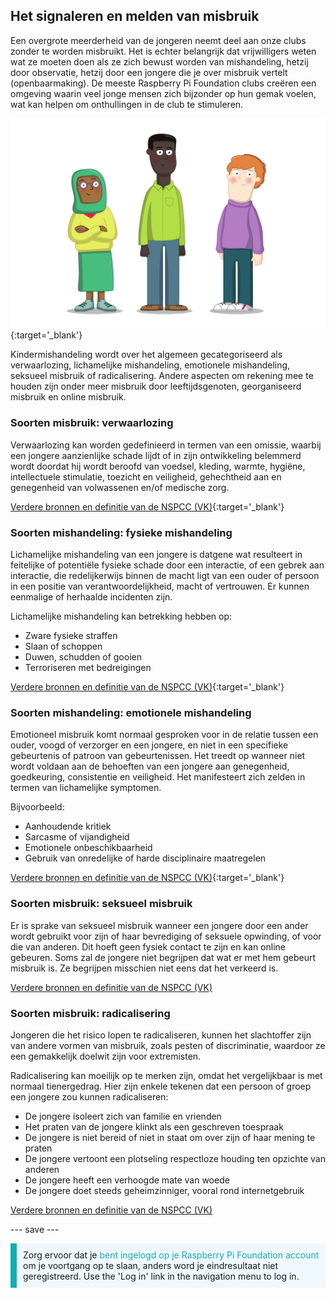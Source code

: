 ## Het signaleren en melden van misbruik

Een overgrote meerderheid van de jongeren neemt deel aan onze clubs zonder te worden misbruikt. Het is echter belangrijk dat vrijwilligers weten wat ze moeten doen als ze zich bewust worden van mishandeling, hetzij door observatie, hetzij door een jongere die je over misbruik vertelt (openbaarmaking). De meeste Raspberry Pi Foundation clubs creëren een omgeving waarin veel jonge mensen zich bijzonder op hun gemak voelen, wat kan helpen om onthullingen in de club te stimuleren.

![Drie staande jonge mensen.](images/7-Diverse-Mix.png){:target='_blank'}

Kindermishandeling wordt over het algemeen gecategoriseerd als verwaarlozing, lichamelijke mishandeling, emotionele mishandeling, seksueel misbruik of radicalisering. Andere aspecten om rekening mee te houden zijn onder meer misbruik door leeftijdsgenoten, georganiseerd misbruik en online misbruik.

### Soorten misbruik: verwaarlozing

Verwaarlozing kan worden gedefinieerd in termen van een omissie, waarbij een jongere aanzienlijke schade lijdt of in zijn ontwikkeling belemmerd wordt doordat hij wordt beroofd van voedsel, kleding, warmte, hygiëne, intellectuele stimulatie, toezicht en veiligheid, gehechtheid aan en genegenheid van volwassenen en/of medische zorg.

[Verdere bronnen en definitie van de NSPCC (VK)](https://www.nspcc.org.uk/what-is-child-abuse/types-of-abuse/neglect/){:target='_blank'}

### Soorten mishandeling: fysieke mishandeling

Lichamelijke mishandeling van een jongere is datgene wat resulteert in feitelijke of potentiële fysieke schade door een interactie, of een gebrek aan interactie, die redelijkerwijs binnen de macht ligt van een ouder of persoon in een positie van verantwoordelijkheid, macht of vertrouwen. Er kunnen eenmalige of herhaalde incidenten zijn.

Lichamelijke mishandeling kan betrekking hebben op:

* Zware fysieke straffen
* Slaan of schoppen
* Duwen, schudden of gooien
* Terroriseren met bedreigingen

[Verdere bronnen en definitie van de NSPCC (VK)](https://www.nspcc.org.uk/what-is-child-abuse/types-of-abuse/physical-abuse/){:target='_blank'}

### Soorten mishandeling: emotionele mishandeling

Emotioneel misbruik komt normaal gesproken voor in de relatie tussen een ouder, voogd of verzorger en een jongere, en niet in een specifieke gebeurtenis of patroon van gebeurtenissen. Het treedt op wanneer niet wordt voldaan aan de behoeften van een jongere aan genegenheid, goedkeuring, consistentie en veiligheid. Het manifesteert zich zelden in termen van lichamelijke symptomen.

Bijvoorbeeld:

* Aanhoudende kritiek
* Sarcasme of vijandigheid
* Emotionele onbeschikbaarheid
* Gebruik van onredelijke of harde disciplinaire maatregelen

[Verdere bronnen en definitie van de NSPCC (VK)](https://www.nspcc.org.uk/what-is-child-abuse/types-of-abuse/emotional-abuse/){:target='_blank'}

### Soorten misbruik: seksueel misbruik

Er is sprake van seksueel misbruik wanneer een jongere door een ander wordt gebruikt voor zijn of haar bevrediging of seksuele opwinding, of voor die van anderen. Dit hoeft geen fysiek contact te zijn en kan online gebeuren. Soms zal de jongere niet begrijpen dat wat er met hem gebeurt misbruik is. Ze begrijpen misschien niet eens dat het verkeerd is.

[Verdere bronnen en definitie van de NSPCC (VK)](https://www.nspcc.org.uk/what-is-child-abuse/types-of-abuse/child-sexual-abuse/)

### Soorten misbruik: radicalisering

Jongeren die het risico lopen te radicaliseren, kunnen het slachtoffer zijn van andere vormen van misbruik, zoals pesten of discriminatie, waardoor ze een gemakkelijk doelwit zijn voor extremisten.

Radicalisering kan moeilijk op te merken zijn, omdat het vergelijkbaar is met normaal tienergedrag. Hier zijn enkele tekenen dat een persoon of groep een jongere zou kunnen radicaliseren:

- De jongere isoleert zich van familie en vrienden
- Het praten van de jongere klinkt als een geschreven toespraak
- De jongere is niet bereid of niet in staat om over zijn of haar mening te praten
- De jongere vertoont een plotseling respectloze houding ten opzichte van anderen
- De jongere heeft een verhoogde mate van woede
- De jongere doet steeds geheimzinniger, vooral rond internetgebruik

[Verdere bronnen en definitie van de NSPCC (VK)](https://www.nspcc.org.uk/keeping-children-safe/reporting-abuse/dedicated-helplines/protecting-children-from-radicalisation/)

--- save ---

<p style="border-left: solid; border-width:10px; border-color: #0faeb0; background-color: aliceblue; padding: 10px;">
Zorg ervoor dat je <span style="color: #0faeb0">bent ingelogd op je Raspberry Pi Foundation account</span> om je voortgang op te slaan, anders word je eindresultaat niet geregistreerd. Use the 'Log in' link in the navigation menu to log in.
</p>
